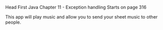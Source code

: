 Head First Java
Chapter 11 - Exception handling
Starts on page 316

This app will play music and allow you to send your sheet music to other people.